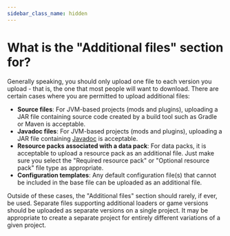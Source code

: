 ```yaml
---
sidebar_class_name: hidden
---
```


# What is the "Additional files" section for?

Generally speaking, you should only upload one file to each version you upload - that is, the one that most people will want to download. There are certain cases where you are permitted to upload additional files:

- **Source files**: For JVM-based projects (mods and plugins), uploading a JAR file containing source code created by a build tool such as Gradle or Maven is acceptable.
- **Javadoc files**: For JVM-based projects (mods and plugins), uploading a JAR file containing [Javadoc](https://en.wikipedia.org/wiki/Javadoc) is acceptable.
- **Resource packs associated with a data pack**: For data packs, it is acceptable to upload a resource pack as an additional file. Just make sure you select the "Required resource pack" or "Optional resource pack" file type as appropriate.
- **Configuration templates**: Any default configuration file(s) that cannot be included in the base file can be uploaded as an additional file.

Outside of these cases, the "Additional files" section should rarely, if ever, be used. Separate files supporting additional loaders or game versions should be uploaded as separate versions on a single project. It may be appropriate to create a separate project for entirely different variations of a given project.
